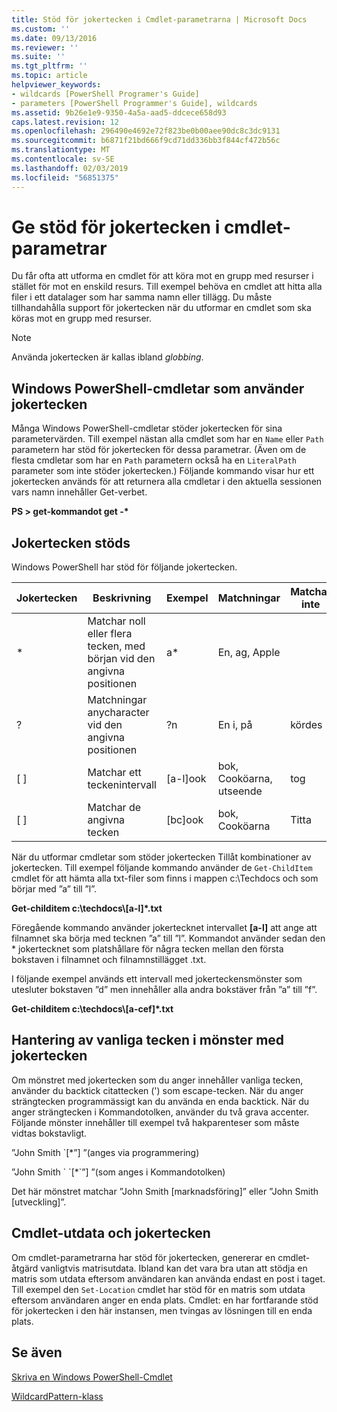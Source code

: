 ```yaml
---
title: Stöd för jokertecken i Cmdlet-parametrarna | Microsoft Docs
ms.custom: ''
ms.date: 09/13/2016
ms.reviewer: ''
ms.suite: ''
ms.tgt_pltfrm: ''
ms.topic: article
helpviewer_keywords:
- wildcards [PowerShell Programer's Guide]
- parameters [PowerShell Programmer's Guide], wildcards
ms.assetid: 9b26e1e9-9350-4a5a-aad5-ddcece658d93
caps.latest.revision: 12
ms.openlocfilehash: 296490e4692e72f823be0b00aee90dc8c3dc9131
ms.sourcegitcommit: b6871f21bd666f9cd71dd336bb3f844cf472b56c
ms.translationtype: MT
ms.contentlocale: sv-SE
ms.lasthandoff: 02/03/2019
ms.locfileid: "56851375"
---
```

# <a name="supporting-wildcard-characters-in-cmdlet-parameters"></a>Ge stöd för jokertecken i cmdlet-parametrar

Du får ofta att utforma en cmdlet för att köra mot en grupp med resurser i stället för mot en enskild resurs. Till exempel behöva en cmdlet att hitta alla filer i ett datalager som har samma namn eller tillägg. Du måste tillhandahålla support för jokertecken när du utformar en cmdlet som ska köras mot en grupp med resurser.

> [!NOTE]
> Använda jokertecken är kallas ibland *globbing*.

## <a name="windows-powershell-cmdlets-that-use-wildcards"></a>Windows PowerShell-cmdletar som använder jokertecken

 Många Windows PowerShell-cmdletar stöder jokertecken för sina parametervärden. Till exempel nästan alla cmdlet som har en `Name` eller `Path` parametern har stöd för jokertecken för dessa parametrar. (Även om de flesta cmdletar som har en `Path` parametern också ha en `LiteralPath` parameter som inte stöder jokertecken.) Följande kommando visar hur ett jokertecken används för att returnera alla cmdletar i den aktuella sessionen vars namn innehåller Get-verbet.

 **PS > get-kommandot get -\***

## <a name="supported-wildcard-characters"></a>Jokertecken stöds

Windows PowerShell har stöd för följande jokertecken.

|Jokertecken|Beskrivning|Exempel|Matchningar|Matchar inte|
|------------------------|-----------------|-------------|-------------|--------------------|
|*|Matchar noll eller flera tecken, med början vid den angivna positionen|a*|En, ag, Apple||
|?|Matchningar anycharacter vid den angivna positionen|?n|En i, på|kördes|
|[ ]|Matchar ett teckenintervall|[a-l]ook|bok, Cooköarna, utseende|tog|
|[ ]|Matchar de angivna tecken|[bc]ook|bok, Cooköarna|Titta|

När du utformar cmdletar som stöder jokertecken Tillåt kombinationer av jokertecken. Till exempel följande kommando använder de `Get-ChildItem` cmdlet för att hämta alla txt-filer som finns i mappen c:\Techdocs och som börjar med ”a” till ”l”.

**Get-childitem c:\techdocs\\[a-l]\*.txt**

Föregående kommando använder jokertecknet intervallet **[a-l]** att ange att filnamnet ska börja med tecknen ”a” till ”l”. Kommandot använder sedan den * jokertecknet som platshållare för några tecken mellan den första bokstaven i filnamnet och filnamnstillägget .txt.

I följande exempel används ett intervall med jokerteckensmönster som utesluter bokstaven ”d” men innehåller alla andra bokstäver från ”a” till ”f”.

**Get-childitem c:\techdocs\\[a-cef]\*.txt**

## <a name="handling-literal-characters-in-wildcard-patterns"></a>Hantering av vanliga tecken i mönster med jokertecken

Om mönstret med jokertecken som du anger innehåller vanliga tecken, använder du backtick citattecken (') som escape-tecken. När du anger strängtecken programmässigt kan du använda en enda backtick. När du anger strängtecken i Kommandotolken, använder du två grava accenter. Följande mönster innehåller till exempel två hakparenteser som måste vidtas bokstavligt.

”John Smith \`[*”] ”(anges via programmering)

”John Smith \` \`[*\`”] ”(som anges i Kommandotolken)

Det här mönstret matchar ”John Smith [marknadsföring]” eller ”John Smith [utveckling]”.

## <a name="cmdlet-output-and-wildcard-characters"></a>Cmdlet-utdata och jokertecken

Om cmdlet-parametrarna har stöd för jokertecken, genererar en cmdlet-åtgärd vanligtvis matrisutdata. Ibland kan det vara bra utan att stödja en matris som utdata eftersom användaren kan använda endast en post i taget. Till exempel den `Set-Location` cmdlet har stöd för en matris som utdata eftersom användaren anger en enda plats. Cmdlet: en har fortfarande stöd för jokertecken i den här instansen, men tvingas av lösningen till en enda plats.

## <a name="see-also"></a>Se även

[Skriva en Windows PowerShell-Cmdlet](./writing-a-windows-powershell-cmdlet.md)

[WildcardPattern-klass](/dotnet/api/system.management.automation.wildcardpattern)
